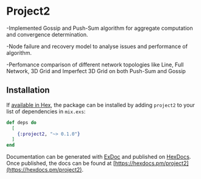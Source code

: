 # Project2

-Implemented Gossip and Push-Sum algorithm for aggregate computation and convergence determination. 

-Node failure and recovery model to analyse issues and performance of algorithm. 

-Perfomance comparison of different network topologies like Line, Full Network, 3D Grid and Imperfect 3D Grid on both Push-Sum and Gossip 

## Installation

If [available in Hex](https://hex.pm/docs/publish), the package can be installed
by adding `project2` to your list of dependencies in `mix.exs`:

```elixir
def deps do
  [
    {:project2, "~> 0.1.0"}
  ]
end
```

Documentation can be generated with [ExDoc](https://github.com/elixir-lang/ex_doc)
and published on [HexDocs](https://hexdocs.pm). Once published, the docs can
be found at [https://hexdocs.pm/project2](https://hexdocs.pm/project2).

